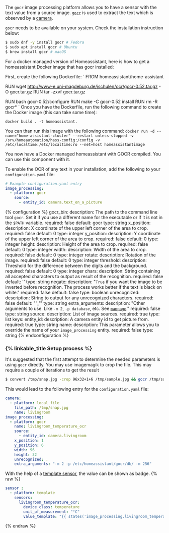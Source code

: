
The `gocr` image processing platform allows you to have a sensor with the text value from a source image. [`gocr`](http://jocr.sourceforge.net/) is used to extract the text which is observed by a [camera](/components/camera/).

`gocr` needs to be available on your system. Check the installation instruction below:

```bash
$ sudo dnf -y install gocr # Fedora
$ sudo apt install gocr # Ubuntu
$ brew install gocr # macOS
```
For a docker managed version of Homeassistant, here is how to get a homeassistant Docker image that has gocr installed:

First, create the following Dockerfile:
`
FROM homeassistant/home-assistant

RUN wget http://www-e.uni-magdeburg.de/jschulen/ocr/gocr-0.52.tar.gz -O gocr.tar.gz
RUN tar -zxvf gocr.tar.gz

RUN bash gocr-0.52/configure
RUN make -C gocr-0.52 install
RUN rm -R gocr*
`
Once you have the Dockerfile, run the following command to create the Docker image (this can take some time):

`docker build . -t homeassistant.`

You can than run this image with the following command:
`docker run -d --name="home-assistant-cluster" --restart unless-stopped -v /srv/homeautomation/hass-config:/config -v /etc/localtime:/etc/localtime:ro --net=host homeassistantimage`

You now have a Docker managed homeassistant with GOCR compiled. You can use this component with it.


To enable the OCR of any text in your installation, add the following to your `configuration.yaml` file:

```yaml
# Example configuration.yaml entry
image_processing:
  - platform: gocr
    source:
      - entity_id: camera.text_on_a_picture
```

{% configuration %}
gocr_bin:
  description: The path to the command line tool `gocr`. Set it if you use a different name for the executable or if it is not in the `$PATH` variable.
  required: false
  default: gocr
  type: string
x_position:
  description: X coordinate of the upper left corner of the area to crop.
  required: false
  default: 0
  type: integer
y_position:
  description: Y coordinate of the upper left corner of the area to crop.
  required: false
  default: 0
  type: integer
height:
  description: Height of the area to crop.
  required: false
  default: 0
  type: integer
width:
  description: Width of the area to crop.
  required: false
  default: 0
  type: integer
rotate:
  description: Rotation of the image.
  required: false
  default: 0
  type: integer
threshold:
  description: Threshold for the difference between the digits and the background.
  required: false
  default: 0
  type: integer
chars:
  description: String containing all accepted characters to output as result of the recognition.
  required: false
  default: ''
  type: string
negate:
  description: "`True` if you want the image to be inverted before recognition. The process works better if the text is black on white."
  required: false
  default: false
  type: boolean
unrecognized:
  description: String to output for any unrecognized characters.
  required: false
  default: "'_'"
  type: string
extra_arguments:
  description: "Other arguments to use. Like `-m 2`, `-p database`, etc. See [`manpage`](https://linux.die.net/man/1/gocr)."
  required: false
  type: string
source:
  description: List of image sources.
  required: true
  type: list
  keys:
    entity_id:
      description: A camera entity id to get picture from.
      required: true
      type: string
    name:
      description: This parameter allows you to override the name of your `image_processing` entity.
      required: false
      type: string
{% endconfiguration %}
### {% linkable_title Setup process %}
It's suggested that the first attempt to determine the needed parameters is using `gocr` directly. You may use imagemagik to crop the file.
This may require a couple of iterations to get the result
```bash
$ convert /tmp/snap.jpg -crop 96x32+1+6 /tmp/sample.jpg && gocr /tmp/sample.jpg -m 2 -p /etc/homeassistant/gocr/db/ -m 256 | tr '_' '.' | sed 's/ *//g'
```
This would lead to the following entry for the `configuration.yaml` file:
```yaml
camera:
  - platform: local_file
    file_path: /tmp/snap.jpg
    name: livingroom
image_processing:
  - platform: gocr
    name: livingroom_temperature_ocr
    source:
      - entity_id: camera.livingroom
    x_position: 1
    y_position: 6
    width: 96
    height: 32
    unrecognized: .
    extra_arguments: "-m 2 -p /etc/homeassistant/gocr/db/ -m 256"
```
With the help of a [template sensor](/components/sensor.template/), the value can be shown as badge.
{% raw %}
```yaml
sensor :
  - platform: template
    sensors:
      livingroom_temperature_ocr:
        device_class: temperature
        unit_of_measurement: "°C"
        value_template: "{{ states('image_processing.livingroom_temperature_ocr') | float }}"
```
{% endraw %}
